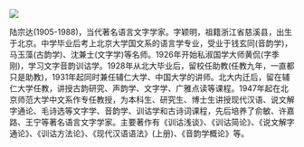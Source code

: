 ![](https://s2.loli.net/2022/08/13/7OAWfbYjaVCcenm.png)

陆宗达(1905-1988)，当代著名语言文字学家。字颖明，祖籍浙江省慈溪县，出生于北京。中学毕业后考上北京大学国文系的语言学专业，受业于钱玄同(音韵学)，马玉藻(古韵学)、沈兼士(文字学)等名师。1926年开始私淑国学大师黄侃(字季刚)，学习文字音韵训诂学。1928年从北大毕业后，留校任助教(任教九年，一直都只是助教)，1931年起同时兼任辅仁大学、中国大学的讲师。北大内迁后，留在辅仁大学任教，讲授古韵研究、声韵学、文字学、广雅点读等课程。1947年起在北京师范大学中文系作专任教授，为本科生、研究生、博士生讲授现代汉语、说文解字通论、毛诗选等文字学、音韵学、训诂学和古诗词课程，先后培养了俞敏、许嘉路、王宁等著名语言文字学家。主要著作有《训诂浅谈》、《训诂简论》、《说文解字通论》、《训诂方法论》、《现代汉语语法》(上册)、《音韵学概论》等。
